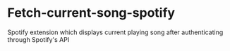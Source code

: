 # Fetch-current-song-spotify
Spotify extension which displays current playing song after authenticating through Spotify's API
